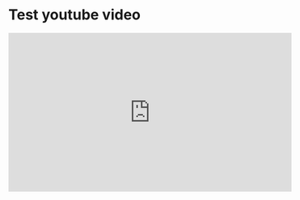 # Test youtube video

<iframe width="560" height="315" src="https://www.youtube.com/embed/oWYS5hASmg0?ecver=1" frameborder="0" allowfullscreen></iframe>
